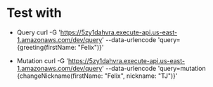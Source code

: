 # Test with

* Query
  curl -G 'https://5zy1dahvra.execute-api.us-east-1.amazonaws.com/dev/query' --data-urlencode 'query={greeting(firstName: "Felix")}'

* Mutation
  curl -G 'https://5zy1dahvra.execute-api.us-east-1.amazonaws.com/dev/query' --data-urlencode 'query=mutation {changeNickname(firstName: "Felix", nickname: "TJ")}'
